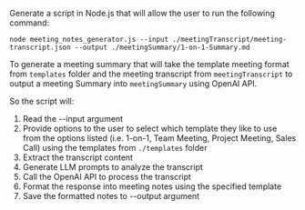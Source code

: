 Generate a script in Node.js that will allow the user to run the following command:

`node meeting_notes_generator.js --input ./meetingTranscript/meeting-transcript.json --output ./meetingSummary/1-on-1-Summary.md`

To generate a meeting summary that will take the template meeting format from `templates` folder and the meeting transcript from `meetingTranscript` to output a meeting Summary into `meetingSummary` using OpenAI API.

So the script will:

1. Read the --input argument
2. Provide options to the user to select which template they like to use from the options listed (i.e. 1-on-1, Team Meeting, Project Meeting, Sales Call) using the templates from `./templates` folder
3. Extract the transcript content
4. Generate LLM prompts to analyze the transcript
5. Call the OpenAI API to process the transcript
5. Format the response into meeting notes using the specified template
6. Save the formatted notes to --output argument